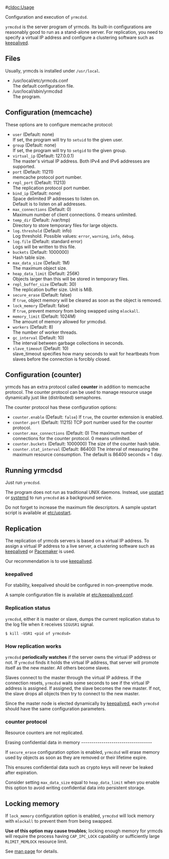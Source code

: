 #<cldoc:Usage>

Configuration and execution of `yrmcdsd`.

`yrmcdsd` is the server program of yrmcds.  Its built-in configurations are
reasonably good to run as a stand-alone server.  For replication, you need
to specify a virtual IP address and configure a clustering software such as
[keepalived][].

Files
-----

Usually, yrmcds is installed under `/usr/local`.

* /usr/local/etc/yrmcds.conf  
    The default configuration file.
* /usr/local/sbin/yrmcdsd  
    The program.

Configuration (memcache)
------------------------

These options are to configure memcache protocol:

* `user` (Default: none)  
    If set, the program will try to `setuid` to the given user.
* `group` (Default: none)  
    If set, the program will try to `setgid` to the given group.
* `virtual_ip` (Default: 127.0.0.1)  
    The master's virtual IP address.
    Both IPv4 and IPv6 addresses are supported.
* `port` (Default: 11211)  
    memcache protocol port number.
* `repl_port` (Default: 11213)  
    The replication protocol port number.
* `bind_ip` (Default: none)  
    Space delimited IP addresses to listen on.  
    Default is to listen on all addresses.
* `max_connections` (Default: 0)  
    Maximum number of client connections.  0 means unlimited.
* `temp_dir` (Default: /var/tmp)  
    Directory to store temporary files for large objects.
* `log.threshold` (Default: info)  
    Log threshold.  Possible values: `error`, `warning`, `info`, `debug`.
* `log.file` (Default: standard error)  
    Logs will be written to this file.
* `buckets` (Default: 1000000)  
    Hash table size.
* `max_data_size` (Default: 1M)  
    The maximum object size.
* `heap_data_limit` (Default: 256K)  
    Objects larger than this will be stored in temporary files.
* `repl_buffer_size` (Default: 30)  
    The replication buffer size.  Unit is MiB.
* `secure_erase` (Default: false)  
    If `true`, object memory will be cleared as soon as the object is removed.
* `lock_memory` (Default: false)  
    If `true`, prevent memory from being swapped using `mlockall`.
* `memory_limit` (Default: 1024M)  
    The amount of memory allowed for yrmcdsd.
* `workers` (Default: 8)  
    The number of worker threads.
* `gc_interval` (Default: 10)  
    The interval between garbage collections in seconds.
* `slave_timeout` (Default: 10)  
    slave_timeout specifies how many seconds to wait for heartbeats from slaves before the connection is forcibly closed.


Configuration (counter)
------------------------

yrmcds has an extra protocol called **counter** in addition to memcache
protocol.  The counter protocol can be used to manage resource usage
dynamically just like (distributed) semaphores.

The counter protocol has these configuration options:

* `counter.enable` (Default: `false`)
    If `true`, the counter extension is enabled.
* `counter.port` (Default: 11215)
    TCP port number used for the counter protocol.
* `counter.max_connections` (Default: 0)
    The maximum number of connections for the counter protocol.
    0 means unlimited.
* `counter.buckets` (Default: 1000000)
    The size of the counter hash table.
* `counter.stat_interval` (Default: 86400)
    The interval of measuring the maximum resource consumption.
    The default is 86400 seconds = 1 day.

Running yrmcdsd
---------------

Just run `yrmcdsd`.

The program does not run as traditional UNIX daemons.
Instead, use [upstart][] or [systemd][] to run `yrmcdsd` as a background service.

Do not forget to increase the maximum file descriptors.
A sample upstart script is available at [etc/upstart](https://github.com/cybozu/yrmcds/blob/master/etc/upstart).

Replication
-----------

The replication of yrmcds servers is based on a virtual IP address.
To assign a virtual IP address to a live server, a clustering software
such as [keepalived][] or [Pacemaker][pacemaker] is used.

Our recommendation is to use [keepalived][].

### keepalived

For stability, keepalived should be configured in non-preemptive mode.

A sample configuration file is available at [etc/keepalived.conf](https://github.com/cybozu/yrmcds/blob/master/etc/keepalived.conf).

### Replication status

`yrmcdsd`, either it is master or slave, dumps the current replication
status to the log file when it receives `SIGUSR1` signal.

```
$ kill -USR1 <pid of yrmcdsd>
```

### How replication works

`yrmcdsd` **periodically watches** if the server owns the virtual IP address
or not.  If `yrmcdsd` finds it holds the virtual IP address, that server
will promote itself as the new master.  All others become slaves.

Slaves connect to the master through the virtual IP address.  If the
connection resets, `yrmcdsd` waits some seconds to see if the virtual IP
address is assigned.  If assigned, the slave becomes the new master.  If
not, the slave drops all objects then try to connect to the new master.

Since the master node is elected dynamically by [keepalived][], each
`yrmcdsd` should have the same configuration parameters.

### counter protocol

Resource counters are not replicated.

<a name="secure_erase" />
Erasing confidential data in memory
-----------------------------------

If `secure_erase` configuration option is enabled, `yrmcdsd` will erase
memory used by objects as soon as they are removed or their lifetime
expire.

This ensures confidential data such as crypto keys will never be leaked
after expiration.

Consider setting `max_data_size` equal to `heap_data_limit` when you
enable this option to avoid writing confidential data into persistent
storage.

Locking memory
--------------

If `lock_memory` configuration option is enabled, `yrmcdsd` will lock
memory with `mlockall` to prevent them from being swapped.

**Use of this option may cause troubles**; locking enough memory for
yrmcds will require the process having `CAP_IPC_LOCK` capability or
sufficiently large `RLIMIT_MEMLOCK` resource limit.

See [man page][mlockall] for details.


[keepalived]: http://www.keepalived.org/
[pacemaker]: http://clusterlabs.org/wiki/Main_Page
[upstart]: http://upstart.ubuntu.com/
[systemd]: http://www.freedesktop.org/wiki/Software/systemd/
[mlockall]: http://manpages.ubuntu.com/manpages/trusty/en/man2/mlockall.2.html
